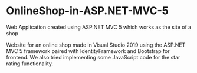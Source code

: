 # OnlineShop-in-ASP.NET-MVC-5
Web Application created using ASP.NET MVC 5 which works as the site of a shop

Website for an online shop made in Visual Studio 2019 using the ASP.NET MVC 5 framework paired with IdentityFramework and Bootstrap for frontend. We also tried implementing some JavaScript code for the star rating functionality.
